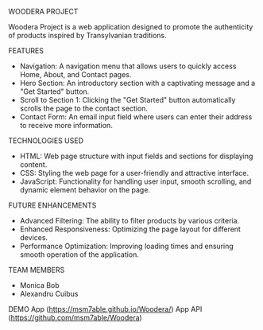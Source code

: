WOODERA PROJECT

Woodera Project is a web application designed to promote the authenticity of products inspired by Transylvanian traditions.

FEATURES

- Navigation: A navigation menu that allows users to quickly access Home, About, and Contact pages.
- Hero Section: An introductory section with a captivating message and a "Get Started" button.
- Scroll to Section 1: Clicking the "Get Started" button automatically scrolls the page to the contact section.
- Contact Form: An email input field where users can enter their address to receive more information.

TECHNOLOGIES USED

- HTML: Web page structure with input fields and sections for displaying content.
- CSS: Styling the web page for a user-friendly and attractive interface.
- JavaScript: Functionality for handling user input, smooth scrolling, and dynamic element behavior on the page.

FUTURE ENHANCEMENTS

- Advanced Filtering: The ability to filter products by various criteria.
- Enhanced Responsiveness: Optimizing the page layout for different devices.
- Performance Optimization: Improving loading times and ensuring smooth operation of the application.

TEAM MEMBERS

- Monica Bob
- Alexandru Cuibus

DEMO
App (https://msm7able.github.io/Woodera/)
App API (https://github.com/msm7able/Woodera)
